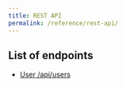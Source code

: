 ```yaml
---
title: REST API
permalink: /reference/rest-api/
---
```

## List of endpoints

- [User /api/users](/reference/rest-api/users)
